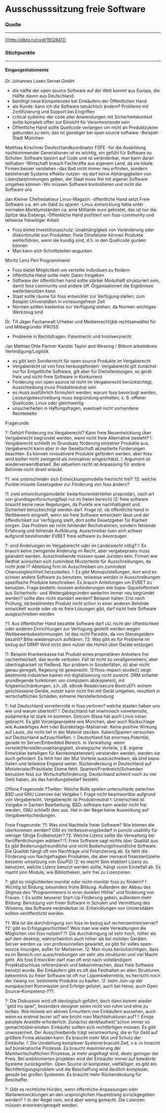 # Ausschusssitzung freie Software

<h3> Quelle </h3>
<hr>

[[http://dbtg.tv/cvid/1912841]]

<h3> Stichpunkte </h3>
<hr>

<h4>Eingangsstatements </h4>

Dr. Johannes Loxen Sernet GmbH
- die hälfte der open source Software auf der Welt kommt aus Europa, die Hälfte davon aus Deutschland
- benötigt neue Kompetenzen bei Einkäufern der Öffentlichen Hand
- als Kunde: kann ich die Software tatsächlich ändern? Probleme mit Zertifizierung und Support bei Eingriffen
- critical systems: der code aller Anwendungen mit Sicherheitskontext sollte komplett offen zur Einsicht für Verantwortende sein
- Öffentliche Hand sollte Quellcode verlangen um nicht an Produktzyklen gebunden zu sein; das ist günstiger bei open source software
-Beispiel: Stadt München

Matthias Kirschner Deutschlandkoordinator FSFE
-für die Ausbildung nachkommender Generationen ist es wichtig, ein gefühl für Software zu Schulen: Software basiert auf Code und ist veränderbar, man kann daran teilhaben
-Wirtschaft brauch Fachkräfte aus eigenem Land, da sie lokale Firmen besser verstehen
-das Rad nicht immer neu erfinden, sondern bestehende Systeme effektiv nutzen
-es darf keine Abhängigkeiten von Lizenzbestimmungen geben, der Staat muss frei mit eigener Software umgehen können
-Wir müssen Software kontrollieren und nicht die Software uns
 
Jan Kleiner Chefredakteur Linux-Magazin
-öffentliche Hand setzt Freie Software v.a. ein um Geld zu sparen
-Linux eintwicklung hätte unter normalen Marktumständen ca. eine Milliarde euro gekostet, das ist nur die Spitze des Eisbergs
-Öffentliche Hand profitiert von foss-community und teilweise freiwilliger Arbeit
- Foss bietet Investitionsschutz: Unabhängigkeit von Veränderung oder diskontinuität von Produkten. Freie Dinstleister können Produkte weiterführen, wenn sie kundig sind, d.h. in den Quellcode gucken können
- Man kann sich Schnittstellen angucken

Moritz Lenz Perl Programmierer
- Foss bietet Möglichketi um verteilte Individuen zu fördern
- öffentliche Hand sollte  mehr Daten freigeben
- Software der öffentlichen hand sollte stärker Modulhaft strukturiert sein, damit foss community und andere öff. Organisationen die Ergebnisse weiterbenutzen kann
- Staat sollte räume für foss entwickler zur Verfügung stellen, zum Beispiel Universitäten in vorlesungsfreier Zeit
- Normen sollten ksotenlos zur Verfügung stehen, da Normen wichtiges Werkzeug sind

Dr. Till Jäger Fachanwalt Urheber und Medienrecht(jbb rechtsanwälte) für und Mitbegründer IFROSS
- Probleme in Rechtsfragen: Patentrecht und Insolvenzrecht

Jan Mathias Ohle Partner Kanzlei Taylor and Wessing / Bitkom arbeitskreis Verteidigung/Logistik
- es gibt kein Sonderrecht für open source Produkte im Vergaberecht
- Vergaberecht ist von foss herausgefordert: Vergaberecht gilt zunächst nur für Entgeltliche Software, gilt aber für Dienstleistungen, so gerät freie und nicht-freie Software in Konkurrenz
- Förderung von open source ist nicht im Vergaberecht berücksichtigt, Ausschreibung muss Produktneutral sein
- es muss ausführlich formuliert werden, warum foss bevorzugt werden, Leistungsbeschreibung muss begründung enthalten, z. B. offener Quellcode, Linux oder gleichwertig
- unsicherheiten in Haftungsfragen, eventuell nicht vorhandene Rechtekette


Fragerunde

?: Gehört Förderung ins Vergaberecht? Kann freie Neuentwicklung über Vergaberecht begründet werden, wenn nicht freie Alternative besteht?
!: Vergaberecht schließt im Grundsatz förderung einzelner Produkte aus. Vergaberecht kann aber in der Gesellschaft akzeptierte Forderungen beachten. Es können innovativere Produkte gefördert werden, aber foss wird bisher nicht zwingend als innovativer eingeschätzt. 
!: Argument ist wiederverwendbarkeit. Bei aktuellem recht ist Anpassung für andere Behörde nicht direkt erlaubt. 

?1: wie unterscheiden sich Entwicklungsmodelle frei/nicht frei? 
?2: welche Punkte müsste Gesetzgeber zur Förderung von foss ändern?

!1: zwei entwicklungsmodelle: bedarfsorientiert(eher proprietär), nach art von grundlagenforschung(fast nur im freien bereich)
!2: freie software braucht keine neue Regelungen, da Punkte wie nachhaltigkeit und Sicherheit berücksichtigt werden darf. Frage ist, ob öffentliche hand in Wettbewerb eingreift, wenn sie freie Software entwickeln lässt und der öffentlichkeit zur Verfügung stellt, dort sollte Gesetzgeber für Klarheit sorgen. Das Problem sei nicht fehlender Rechstrahmen, sondern fehlende Erfahrung und fehlende Aufklärung. Ausschreiber tuen sich schwer aufgrund bestehender EVBET freie software zu bevorzugen

?: sind Änderungen im Vergaberecht oder im Landesrecht nötig?
!: Es brauch keine zwingende Änderung im Recht, aber vergabepraxis muss geändert werden. Ausschreibende müssen quasi Juristen sein. Firmen wie Redhat wünschen sich zumindest Mustertexte für Ausschreibungen, da nicht jede IT-Abteilung firm im Ausschreiben um zumindest Chancengleichheit herzustellen.
!: Es gibt Monopolstellungen, dort wird es schwer andere Software zu benutzen, teilweise werden in Ausschreibungen spezifische Produkte beschrieben. Es brauch Anleitungen um EVBET zu benutzen. Frage besteht: müssen anforderungen wie bspw. Qquelloffenheit aus Sicherheits- und Weitergabegründen weiterhin immer neu begründet werden? sollte dies nicht standart werden? Beispiel Italien: Erst nach Prüfung, ob bestimmtes Produkt nicht schon in einer anderen Behörde entwickelt wurde oder ob es freie Lösungen gibt, darf nicht freie Software ausgeschrieben werden

?1: Aus öffentlicher Hand bezahlte Software darf uU. nicht der öffentlichkeit oder anderen Einrichtungen zur Verfügung gestellt werden wegen Wettbewerbsbestimmungen. Ist das nicht Paradox, da von Steuergeldern bezahlt? Bitte wiederspruch aufklären.
?2: Was gibt es für Probleme im bezug auf DRM? Wird nicht dem nutzer die Hoheit über Geräte entzogen

!1: Beispiel Krankenkasse hat Prudukt eines proprietären Anbieters frei nachentwickelt, das wurde verboten. Fall ist nicht zu verallgemeinern, aber übertragbarkeit ist fließend. Nur problem in Sonderfällen, ist aber nicht genau geregelt, Regelung ist gewünscht.
!2:floss-impact-studie(!) zeigt: bestimmte industrien kamen mit digitalisierung nicht zurecht. DRM schaltet grundlegende funktionen von computern ab(kopieren), mit folgeeinschränkungen, s.h. zB. eBook-Reader/secure Boot/uEFI: extrem geschlossene Geräte, nutzer kann nicht frei mit Gerät umgehen, resultiert in wirtschaftlichen Schäden; extreme Herstellerbindung

?: hat Deutschland vorreiterrolle in foss verloren? welche staaten haben uns wie und warum überholt?
!: Deutschland hat imemrnoch vorreiterrolle, südamerika ist stark im kommen. Dotcom-Blase hat auch Linux voran gebracht. Es gibt Vorzeigeprojekte wie München, aber auch Rückschlage wie Auswärtiges Amt oder Bundestags-Mailserver. Keine positive Wirkung auf Leute, die nicht tief in der Materie stecken. Italien/Spanien versuchen auf Deutschland aufzuschließen.
!: Deutschland hat enormes Potential, gerade im Server/Embedded Bereich. In Verwaltung: wenn vorteile(Herstellerunabhängigkeit, strategische Vorteile, z.B. eigene Entwickler beteiligen für Kernkompetenzen) verstanden werden, werden sie auch gefordert. Es fehlt hier der Mut Vorteile auszuschreiben, da sind bspw. Italien und teilweise England weiter. Rückendeckung in Deutschland auf Ministerialer/Präsidialer Ebene fehlt. Spanien/Frankreich/Schweden benutzen foss zur Wirtschaftsförderung. Deutschland scheint noch zu viel Geld haben, als das handlungsbedarf besteht.

Offene Fragerunde
?Twitter: Welche Rolle spielen unterschiede zwischen BSD und GNU Lizenzen bei Vergabe
!: Frage nicht beantwortbar aufgrund von Vergaberecht. Vergaberecht ist Produktneutral
!: Unterschied ist Vorgabe in Sachen Bearbeitung, BSD: software kann wieder nicht frei werden, GNU schließt dies aus. Hat in der Regel keine Auswirkung auf Vergabeentscheidungen.

Freie Fragerunde:
?1: Was sind Nachteile freier Software? Wie können die überkommen werden? Gibt es Verbesserungsbedarf in puncto usability für weniger fähige Endbenutzer?
?2: Welche Lizenz sollte die Verwaltung bei Veröffentlichungen wählen?
!1: Freie Software sagt nichts über Qualität aus. Es gibt Bedienungsfreundliche und nicht Bedienungsfreundliche Software. Die Qualität hängt oft von Nachfrage und Finanzierung ab. Es fehlt die Förderung von Nachgefragten Produkten, die aber niemand finanziert(siehe besserer umsetzung von GnuPG)
!2: es macht Sinn etabliert Lizenz zu benutzen, welche Lizenz benutzt werden sollte, hängt vcom Einzelfall ab. Es macht sinn Module, wie Bibliotheken, sehr frei zu Lizenzieren.

?: gibt es möglichkeiten monitär oder nicht-monitär foss zu fördern?
!: Wichtig ist Bildung, besonders frühe Bildung. Außerdem der Abbau des Stigmas des "Programmierers in einer dunklen Höhle" und förderung von Frauen.
!: Es sollte besserer Start-Up Förderung geben, außerdem mehr Bildung: Benutzung von freier Software in Schulen und Vermittlung des Wissens, das Software veränderbar ist. Entwicklungen von Universitäten sollten veröffentlicht werden. 

?1: Wie ist die durchdringung von foss im bezug auf rechenzentren/server?
?2: gibt es Erfolgsgeschichten? Weis man wie viele Verwaltungen die Möglichen von foss nutzen?
!1: Die durchdringung ist sehr hoch, höher als auf dem desktop, wahrscheinlich auch höher als bei mobilen Geräten. Server werden va. von professionellen gewartet, es gibt für vieles open-source lösungen, außer für Mailserver.
!2: Man muss berücksichtigen, dass es im Bereich von ausschreibungen um sehr alte strukturen und viel Macht geht. Als foss Entwickler darf man oft erst nach vollständigem Projektabschluss referenzieren und bekanntmachen, dass freie Software benutzt wurde. Bei Einkäufern gibt es oft das Festhalten an alten Strukturen, bekenntnis zu freier Software ist oft nur Lippenbekenntnis, es herrscht noch der zwang vor, bestimmte Produkte zu kaufen.
!2: beim Join-up der europäischen Kommission sind Erfolge gelistet, auch bei Heise, auch Open Source-Kompetenz-???. 

?: Die Diskussion wird oft ideologisch geführt, doch dann kommt wieder "geld ins spiel", besonders designer seien nicht von ruhm und ehre zu locken. Wie müsste ein aktives Ermuntern von Einkäufern aussehen, auch wenn es erstmal teurer ist? wie bricht man Machtstrukturen auf?
!: Einige parallele Anstöße erforderlich. Zunächst denkfaulheit("schon immer so gemacht)überwinden: Einkäufer sollten sich rechtfertigen müssen. Es gibt unwissenheit. Der Ausschreibende trägt verantwortung, die er für Geld auf größere Firma ablasten kann. Es braucht mehr Mut und Schutz der Einkäufer.
!: Die Umstellung komplexer Systeme bracuht Zeit, v.a. in hinsicht auf bürokratische Prozesse. Es braucht maximierung der Marktwirtschaftlichen Prozesse, je mehr angefragt wird, desto geringer der Preis. Bei ambitionierten projekten wird der Einkäufer immer auf bewährte Systeme zurückgreifen. Open Source ist komplexer, vielfältiger, es gibt ein Rechtfertigungsproblem und die Beschaffung wird deutlich komplexer, gerade bei großen Systemen. Es braucht mehr Rückendeckung für Beschaffer.

?: Gibt es rechtliche Hürden, wenn öffentliche Anpassungen oder Weiterentwicklungen an den ursprünglichen Hauptstrang zurückgegeben werden?
!: In der Regel nein, wird aber wenig gemacht. Die Lizenzen müssen erworben/geregelt werden.
